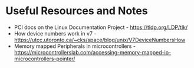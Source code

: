 # Useful Resources and Notes

* PCI docs on the Linux Documentation Project - https://tldp.org/LDP/tlk/
* How device numbers work in v7 - https://utcc.utoronto.ca/~cks/space/blog/unix/V7DeviceNumbersHow
* Memory mapped Peripherals in microcontrollers - https://microcontrollerslab.com/accessing-memory-mapped-io-microcontrollers-pointer/
